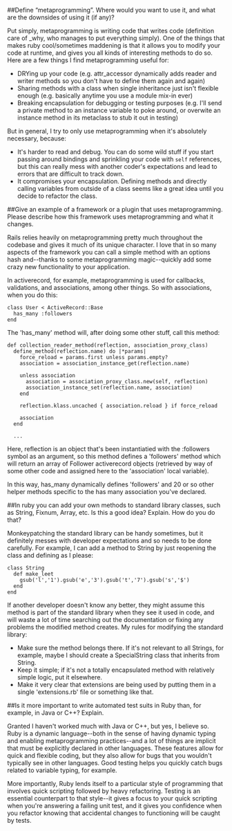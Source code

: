 ##Define “metaprogramming”. Where would you want to use it, and what are the downsides of using it (if any)? 

Put simply, metaprogramming is writing code that writes code (definition care of _why, who manages to put everything simply). One of the things that makes ruby cool/sometimes maddening is that it allows you to modify your code at runtime, and gives you all kinds of interesting methods to do so. Here are a few things I find metaprogramming useful for: 

* DRYing up your code (e.g. attr_accessor dynamically adds reader and writer methods so you don't have to define them again and again)
* Sharing methods with a class when single inheritance just isn't flexible enough (e.g. basically anytime you use a module mix-in ever)
* Breaking encapsulation for debugging or testing purposes (e.g. I'll send a private method to an instance variable to poke around, or overwite an instance method in its metaclass to stub it out in testing)

But in general, I try to only use metaprogramming when it's absolutely necessary, because: 

* It's harder to read and debug. You can do some wild stuff if you start passing around bindings and sprinkling your code with `self` references, but this can really mess with another coder's expectations and lead to errors that are difficult to track down.  
* It compromises your encapsulation. Defining methods and directly calling variables from outside of a class seems like a great idea until you decide to refactor the class.

##Give an example of a framework or a plugin that uses metaprogramming.  Please describe how this framework uses metaprogramming and what it changes.

Rails relies heavily on metaprogramming pretty much throughout the codebase and gives it much of its unique character. I love that in so many aspects of the framework you can call a simple method with an options hash and--thanks to some metaprogramming magic--quickly add some crazy new functionality to your application. 

In activerecord, for example, metaprogramming is used for callbacks, validations, and associations, among other things. So with associations, when you do this: 

    class User < ActiveRecord::Base
      has_many :followers
    end

The 'has_many' method will, after doing some other stuff, call this method: 

    def collection_reader_method(reflection, association_proxy_class)
      define_method(reflection.name) do |*params|
        force_reload = params.first unless params.empty?
        association = association_instance_get(reflection.name)

        unless association
          association = association_proxy_class.new(self, reflection)
          association_instance_set(reflection.name, association)
        end

        reflection.klass.uncached { association.reload } if force_reload

        association
      end

      ...

Here, reflection is an object that's been instantiatied with the :followers symbol as an argument, so this method defines a 'followers' method which will return an array of Follower activerecord objects (retrieved by way of some other code and assigned here to the 'association' local variable). 

In this way, has_many dynamically defines 'followers' and 20 or so other helper methods specific to the has many association you've declared. 

##In ruby you can add your own methods to standard library classes, such as String, Fixnum, Array, etc.  Is this a good idea? Explain. How do you do that? 

Monkeypatching the standard library can be handy sometimes, but it definitely messes with developer expectations and so needs to be done carefully. For example, I can add a method to String by just reopening the class and defining as I please: 

    class String
      def make_leet
        gsub('l','1').gsub('e','3').gsub('t','7').gsub('s','$')
      end
    end

If another developer doesn't know any better, they might assume this method is part of the standard library when they see it used in code, and will waste a lot of time searching out the documentation or fixing any problems the modified method creates. My rules for modifying the standard library: 

* Make sure the method belongs there. If it's not relevant to all Strings, for example, maybe I should create a SpecialString class that inherits from String. 
* Keep it simple; if it's not a totally encapsulated method with relatively simple logic, put it elsewhere. 
* Make it very clear that extensions are being used by putting them in a single 'extensions.rb' file or something like that. 

##Is it more important to write automated test suits in Ruby than, for example, in Java or C++? Explain.

Granted I haven't worked much with Java or C++, but yes, I believe so. Ruby is a dynamic language--both in the sense of having dynamic typing and enabling metaprogramming practices--and a lot of things are implicit that must be explicitly declared in other languages. These features allow for quick and flexible coding, but they also allow for bugs that you wouldn't typically see in other languages. Good testing helps you quickly catch bugs related to variable typing, for example. 

More importantly, Ruby lends itself to a particular style of programming that involves quick scripting followed by heavy refactoring. Testing is an essential counterpart to that style--it gives a focus to your quick scripting when you're answering a failing unit test, and it gives you confidence when you refactor knowing that accidental changes to functioning will be caught by tests. 
